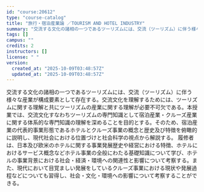 ```yaml
---
id: "course:20612"
type: "course-catalog"
title: "旅行・宿泊産業論 ／TOURISM AND HOTEL INDUSTRY"
summary: "交流する文化の諸相の一つであるツーリズムには、交流（ツーリズム）に伴う様々な産業が構成要素として存在する。交流文化を理解するためには、ツーリズムに関する理解と共にツーリズムの産業に関する理解が必要不可欠である。本授業では、交流文化すなわちツ…"
tags: []
campus: ""
credits: 2
instructors: []
license: " "
version:
  created_at: "2025-10-09T03:48:57Z"
  updated_at: "2025-10-09T03:48:57Z"
---
```


交流する文化の諸相の一つであるツーリズムには、交流（ツーリズム）に伴う様々な産業が構成要素として存在する。交流文化を理解するためには、ツーリズムに関する理解と共にツーリズムの産業に関する理解が必要不可欠である。本授業では、交流文化すなわちツーリズムの専門知識として宿泊産業・クルーズ産業に関する体系的な専門知識の理解を深めることを目的とする。そのため、宿泊産業の代表的事業形態であるホテルとクルーズ事業の概念と歴史及び特徴を俯瞰的に説明し、現代社会における位置づけと社会科学の視点から解説する。 履修者は、日本及び欧米のホテルに関する事業発展歴史や経営における特徴、ホテルにおけるサービス概念などホテル事業の全般にわたる基礎知識について学び、ホテルの事業背景における社会・経済・環境への関連性と影響について考察する。また、現代において目覚ましい発展をしているクルーズ事業における現状や発展過程などについても習得し、社会・文化・環境への影響について考察することができる。
